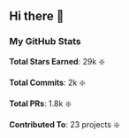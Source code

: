 ## Hi there 👋

<!--
**tdrane24/tdrane24** is a ✨ _special_ ✨ repository because its `README.md` (this file) appears on your GitHub profile.

Here are some ideas to get you started:

- 🔭 I’m currently working on ...
- 🌱 I’m currently learning ...
- 👯 I’m looking to collaborate on ...
- 🤔 I’m looking for help with ...
- 💬 Ask me about ...
- 📫 How to reach me: ...
- 😄 Pronouns: ...
- ⚡ Fun fact: ...
-->

### My GitHub Stats

**Total Stars Earned**: 29k :sparkle:

**Total Commits**: 2k :sparkle:

**Total PRs**: 1.8k :sparkle:

**Contributed To**: 23 projects :sparkle:
